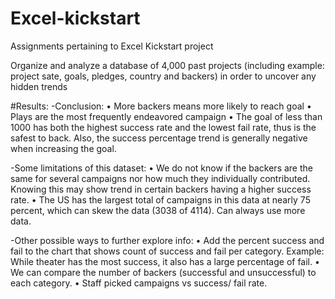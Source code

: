 # Excel-kickstart
Assignments pertaining to Excel Kickstart project

Organize and analyze a database of 4,000 past projects (including example: project sate, goals, pledges, country and backers) in order to uncover any hidden trends



#Results:
-Conclusion:
  • More backers means more likely to reach goal
  • Plays are the most frequently endeavored campaign
  • The goal of less than 1000 has both the highest success rate and the lowest fail rate, thus is the safest to back. Also, the success percentage trend is             generally negative when increasing the goal.  

-Some limitations of this dataset:
  •	We do not know if the backers are the same for several campaigns nor how much they individually contributed. Knowing this may show trend in certain backers         having a higher success rate.
  •	The US has the largest total of campaigns in this data at nearly 75 percent, which can skew the data (3038 of 4114). Can always use more data.

-Other possible ways to further explore info:
  •	Add the percent success and fail to the chart that shows count of success and fail per category. Example: While theater has the most success, it also has a         large percentage of fail.
  •	We can compare the number of backers (successful and unsuccessful) to each category.
  •	Staff picked campaigns vs success/ fail rate.

